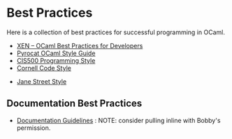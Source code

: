 # Best Practices

Here is a collection of best practices for successful programming in OCaml.

* [XEN – OCaml Best Practices for Developers](http://wiki.xen.org/wiki/OCaml_Best_Practices_for_Developers) 
* [Pyrocat OCaml Style Guide](https://github.com/pyrocat101/ocaml-style-guide) 
* [CIS500 Programming Style](https://www.seas.upenn.edu/~cis500/cis500-f06/resources/programming_style.html) 
* [Cornell Code Style](http://www.cs.cornell.edu/Courses/cs312/2001sp/style.html) 
<!-- * [UPenn Code Style](https://www.seas.upenn.edu/~cis120/current/programming_style.shtml) -->
* [Jane Street Style](https://opensource.janestreet.com/standards/)

## Documentation Best Practices

* [Documentation Guidelines](https://github.com/bobbypriambodo/ocaml-documentation-guideline) : NOTE: consider pulling inline with Bobby's permission.
